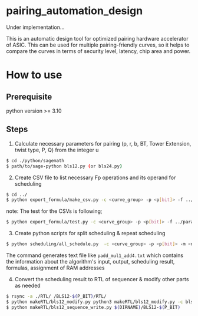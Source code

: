 # pairing_automation_design

Under implementation...

This is an automatic design tool for optimized pairing hardware accelerator of ASIC. This can be used for multiple pairing-friendly curves, so it helps to compare the curves in terms of security level, latency, chip area and power.

# How to use

## Prerequisite
python version >= 3.10

## Steps
1. Calculate necessary parameters for pairing (p, r, b, BT, Tower Extension, twist type, P, Q) from the integer u

```bash
$ cd ./python/sagemath
$ path/to/sage-python bls12.py (or bls24.py)
```

2. Create CSV file to list necessary Fp operations and its operand for scheduling

```bash
$ cd ../
$ python export_formula/make_csv.py -c <curve_group> -p <p[bit]> -f ../parameter/param.json
```

note: The test for the CSVs is following;

```bash
$ python export_formula/test.py -c <curve_group> -p <p[bit]> -f ../parameter/param.json
```

3. Create python scripts for split scheduling & repeat scheduling

```bash
$ python scheduling/all_schedule.py  -c <curve_group> -p <p[bit]> -m <number_of_multipliers: default=1> -a <number_of_adders: default=4>
```

The command generates text file like `padd_mul1_add4.txt` which contains the information about the algorithm's input, output, scheduling result, formulas, assignment of RAM addresses

4. Convert the scheduling result to RTL of sequencer & modify other parts as needed

```bash
$ rsync -a ./RTL/ /BLS12-$(P_BIT)/RTL/
$ python makeRTL/bls12_modify.py python3 makeRTL/bls12_modify.py -c bls12 -p 381
$ python makeRTL/bls12_sequence_write.py $(DIRNAME)/BLS12-$(P_BIT)
```
